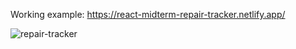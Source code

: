 Working example: https://react-midterm-repair-tracker.netlify.app/

![repair-tracker](https://user-images.githubusercontent.com/7891770/165878581-f1d06aa3-4857-4809-83ad-5fc52ab4f265.png)
